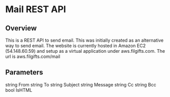 # Mail REST API

## Overview

This is a REST API to send email. This was initially created as an alternative way to send email.
The website is currently hosted in Amazon EC2 (54.148.60.59) and setup as a virtual application under
aws.filgifts.com. The url is aws.filgifts.com/mail


## Parameters

string From 
string To 
string Subject
string Message 
string Cc 
string Bcc 
bool IsHTML 



